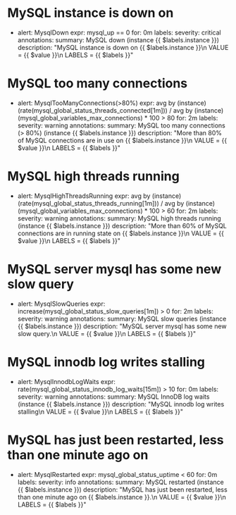   # MySQL instance is down on
  - alert: MysqlDown
    expr: mysql_up == 0
    for: 0m
    labels:
      severity: critical
    annotations:
      summary: MySQL down (instance {{ $labels.instance }})
      description: "MySQL instance is down on {{ $labels.instance }}\n  VALUE = {{ $value }}\n  LABELS = {{ $labels }}"
# MySQL too many connections
  - alert: MysqlTooManyConnections(>80%)
    expr: avg by (instance) (rate(mysql_global_status_threads_connected[1m])) / avg by (instance) (mysql_global_variables_max_connections) * 100 > 80
    for: 2m
    labels:
      severity: warning
    annotations:
      summary: MySQL too many connections (> 80%) (instance {{ $labels.instance }})
      description: "More than 80% of MySQL connections are in use on {{ $labels.instance }}\n  VALUE = {{ $value }}\n  LABELS = {{ $labels }}"
# MySQL high threads running
  - alert: MysqlHighThreadsRunning
    expr: avg by (instance) (rate(mysql_global_status_threads_running[1m])) / avg by (instance) (mysql_global_variables_max_connections) * 100 > 60
    for: 2m
    labels:
      severity: warning
    annotations:
      summary: MySQL high threads running (instance {{ $labels.instance }})
      description: "More than 60% of MySQL connections are in running state on {{ $labels.instance }}\n  VALUE = {{ $value }}\n  LABELS = {{ $labels }}"
# MySQL server mysql has some new slow query
  - alert: MysqlSlowQueries
    expr: increase(mysql_global_status_slow_queries[1m]) > 0
    for: 2m
    labels:
      severity: warning
    annotations:
      summary: MySQL slow queries (instance {{ $labels.instance }})
      description: "MySQL server mysql has some new slow query.\n  VALUE = {{ $value }}\n  LABELS = {{ $labels }}"
# MySQL innodb log writes stalling
  - alert: MysqlInnodbLogWaits
    expr: rate(mysql_global_status_innodb_log_waits[15m]) > 10
    for: 0m
    labels:
      severity: warning
    annotations:
      summary: MySQL InnoDB log waits (instance {{ $labels.instance }})
      description: "MySQL innodb log writes stalling\n  VALUE = {{ $value }}\n  LABELS = {{ $labels }}"
# MySQL has just been restarted, less than one minute ago on
  - alert: MysqlRestarted
    expr: mysql_global_status_uptime < 60
    for: 0m
    labels:
      severity: info
    annotations:
      summary: MySQL restarted (instance {{ $labels.instance }})
      description: "MySQL has just been restarted, less than one minute ago on {{ $labels.instance }}.\n  VALUE = {{ $value }}\n  LABELS = {{ $labels }}"
